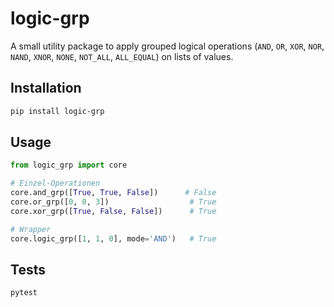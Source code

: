 # logic-grp

A small utility package to apply grouped logical operations (`AND`, `OR`, `XOR`, `NOR`, `NAND`, `XNOR`, `NONE`, `NOT_ALL`, `ALL_EQUAL`) on lists of values.

## Installation
```bash
pip install logic-grp
```

## Usage
```python
from logic_grp import core

# Einzel-Operationen
core.and_grp([True, True, False])      # False
core.or_grp([0, 0, 3])                  # True
core.xor_grp([True, False, False])      # True

# Wrapper
core.logic_grp([1, 1, 0], mode='AND')   # True
```

## Tests
```bash
pytest
```
